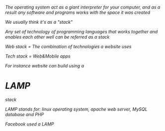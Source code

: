 _The operating system act as a giant interpreter for your computer, and as a result any software and programs works with the space it was created_

_We usually think it's as a "stack"_

_Any set of technology of programming languages that works together and enables each other well can be  referred as a stack_

_Web stack = The combination of technologies a website uses_

_Tech stack = Web&Mobile apps_

_For instance website can build using a <h1>LAMP</h1> stack_

_LAMP stands for: linux operating system, apache web server, MySQL database and PHP_

_Facebook used a LAMP_

